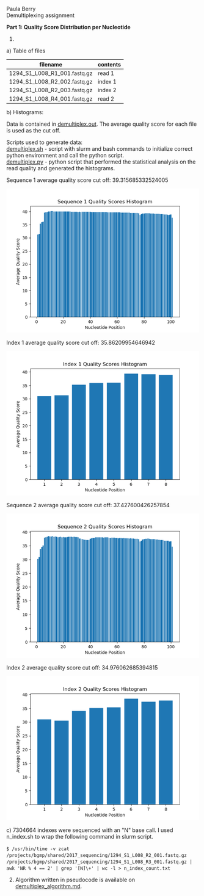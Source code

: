 Paula Berry
<br>Demultiplexing assignment


**Part 1: Quality Score Distribution per Nucleotide**

1.
a) Table of files

| filename | contents |
|------------|--------------|
| 1294_S1_L008_R1_001.fastq.gz | read 1 |
| 1294_S1_L008_R2_002.fastq.gz | index 1 |
| 1294_S1_L008_R2_003.fastq.gz | index 2 |
| 1294_S1_L008_R4_001.fastq.gz | read 2 |

b) Histograms:

Data is contained in [demultiplex.out](demultiplex.out). The average quality score for each file is used as the cut off.

Scripts used to generate data:<br>
[demultiplex.sh](demultiplex.sh) - script with slurm and bash commands to initialize correct python environment and call the python script.<br>
[demultiplex.py](demultiplex.py) - python script that performed the statistical analysis on the read quality and generated the histograms.

Sequence 1 average quality score cut off: 39.315685332524005

![Sequence 1 Histogram](seq1_histogram.png "Sequence 1 Histogram")


Index 1 average quality score cut off: 35.86209954646942

![Index 1 Histogram](index1_histogram.png "Index 1 Histogram")


Sequence 2 average quality score cut off: 37.427600426257854

![Sequence 2 Histogram](seq2_histogram.png "Sequence 2 Histogram")


Index 2 average quality score cut off: 34.976062685394815

![Index 2 Histogram](index2_histogram.png "Index 2 Histogram")


c) 7304664 indexes were sequenced with an "N" base call. I used n_index.sh to wrap the following command in slurm script.

```$ /usr/bin/time -v zcat /projects/bgmp/shared/2017_sequencing/1294_S1_L008_R2_001.fastq.gz /projects/bgmp/shared/2017_sequencing/1294_S1_L008_R3_001.fastq.gz | awk 'NR % 4 == 2' | grep '[N]\+' | wc -l > n_index_count.txt```

2. Algorithm written in pseudocode is available on [demultiplex_algorithm.md](demultiplex_algorithm.md).
